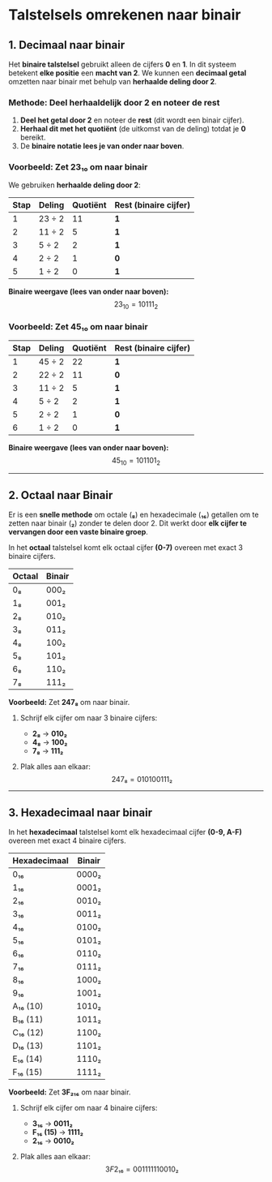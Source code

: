 # Talstelsels omrekenen naar binair

## 1. Decimaal naar binair

Het **binaire talstelsel** gebruikt alleen de cijfers **0** en **1**. In dit systeem betekent **elke positie** een **macht van 2**. We kunnen een **decimaal getal** omzetten naar binair met behulp van **herhaalde deling door 2**.

### Methode: Deel herhaaldelijk door 2 en noteer de rest

1. **Deel het getal door 2** en noteer de **rest** (dit wordt een binair cijfer).
2. **Herhaal dit met het quotiënt** (de uitkomst van de deling) totdat je **0** bereikt.
3. De **binaire notatie lees je van onder naar boven**.


### Voorbeeld: Zet **23₁₀** om naar binair

We gebruiken **herhaalde deling door 2**:

| Stap | Deling   | Quotiënt | Rest (binaire cijfer) |
|------|---------|---------|------------------|
| 1    | 23 ÷ 2  | 11      | **1**            |
| 2    | 11 ÷ 2  | 5       | **1**            |
| 3    | 5 ÷ 2   | 2       | **1**            |
| 4    | 2 ÷ 2   | 1       | **0**            |
| 5    | 1 ÷ 2   | 0       | **1**            |

**Binaire weergave (lees van onder naar boven):**  
$$
23_{10} = 10111_2
$$

### Voorbeeld: Zet **45₁₀** om naar binair

| Stap | Deling   | Quotiënt | Rest (binaire cijfer) |
|------|---------|---------|------------------|
| 1    | 45 ÷ 2  | 22      | **1**            |
| 2    | 22 ÷ 2  | 11      | **0**            |
| 3    | 11 ÷ 2  | 5       | **1**            |
| 4    | 5 ÷ 2   | 2       | **1**            |
| 5    | 2 ÷ 2   | 1       | **0**            |
| 6    | 1 ÷ 2   | 0       | **1**            |

**Binaire weergave (lees van onder naar boven):**  
$$
45_{10} = 101101_2
$$

---

## 2. Octaal naar Binair

Er is een **snelle methode** om octale (**₈**) en hexadecimale (**₁₆**) getallen om te zetten naar binair (**₂**) zonder te delen door 2. Dit werkt door **elk cijfer te vervangen door een vaste binaire groep**.

In het **octaal** talstelsel komt elk octaal cijfer **(0-7)** overeen met exact 3 binaire cijfers.

| Octaal | Binair |
|--------|--------|
| 0₈     | 000₂  |
| 1₈     | 001₂  |
| 2₈     | 010₂  |
| 3₈     | 011₂  |
| 4₈     | 100₂  |
| 5₈     | 101₂  |
| 6₈     | 110₂  |
| 7₈     | 111₂  |

**Voorbeeld:** Zet **247₈** om naar binair.

1. Schrijf elk cijfer om naar 3 binaire cijfers:
   - **2₈** → **010₂**
   - **4₈** → **100₂**
   - **7₈** → **111₂**

2. Plak alles aan elkaar:
   $$
   247₈ = 010100111₂
   $$


---

## 3. Hexadecimaal naar binair

In het **hexadecimaal** talstelsel komt elk hexadecimaal cijfer **(0-9, A-F)** overeen met exact 4 binaire cijfers.

| Hexadecimaal | Binair |
|-------------|--------|
| 0₁₆        | 0000₂  |
| 1₁₆        | 0001₂  |
| 2₁₆        | 0010₂  |
| 3₁₆        | 0011₂  |
| 4₁₆        | 0100₂  |
| 5₁₆        | 0101₂  |
| 6₁₆        | 0110₂  |
| 7₁₆        | 0111₂  |
| 8₁₆        | 1000₂  |
| 9₁₆        | 1001₂  |
| A₁₆ (10)   | 1010₂  |
| B₁₆ (11)   | 1011₂  |
| C₁₆ (12)   | 1100₂  |
| D₁₆ (13)   | 1101₂  |
| E₁₆ (14)   | 1110₂  |
| F₁₆ (15)   | 1111₂  |

**Voorbeeld:** Zet **3F₂₁₆** om naar binair.

1. Schrijf elk cijfer om naar 4 binaire cijfers:
   - **3₁₆** → **0011₂**
   - **F₁₆ (15)** → **1111₂**
   - **2₁₆** → **0010₂**

2. Plak alles aan elkaar:
   $$
   3F2₁₆ = 001111110010₂
   $$